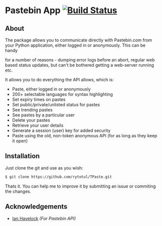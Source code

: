 # Pastebin App [![Build Status](https://travis-ci.org/dreygur/TPaste.svg?branch=master)](https://travis-ci.org/dreygur/TPaste)

## About
The package allows you to communicate directly with Pastebin.com from your Python application, either logged in or anonymously. This can be handy 

for a number of reasons - dumping error logs before an abort, regular web based status updates, but can't be bothered getting a web-server running etc.

It allows you to do everything the API allows, which is:

- Paste, either logged in or anonymously
- 200+ selectable languages for syntax highlighting
- Set expiry times on pastes
- Set public/private/unlisted status for pastes
- See trending pastes
- See pastes by a particular user
- Delete your pastes
- Retrieve your user details
- Generate a session (user) key for added security
- Paste using the old, non-token anonymous API (for as long as they keep it open)

## Installation

Just clone the git and use as you wish:
``` bash
$ git clone https://github.com/rytotul/TPaste.git
```

Thats it.
You can help me to improve it by submitting an issue or commiting the changes. 

## Acknowledgements
- [Ian Havelock](https://github.com/Morrolan) _(For Pastebin API)_
